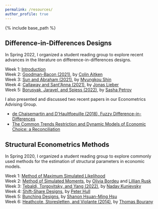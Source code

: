 ```yaml
---
permalink: /resources/
author_profile: true
---
```


{% include base_path %}


## Difference-in-Differences Designs

In Spring 2022, I organized a student reading group to explore recent advances in the literature on difference-in-differences designs.

Week 1: [Introduction](/files/DiDES01_Intro.pdf)<br/>
Week 2: [Goodman-Bacon (2021)](/files/DiDES02_GoodmanBacon.pdf), by [Colin Aitken](https://mathematics.uchicago.edu/people/profile/colin-aitken1/)<br/>
Week 3: [Sun and Abraham (2021)](/files/DiDES03_SunAbraham.pdf), by [Myungkou Shin](https://myungkoushin.com/)<br/>
Week 4: [Callaway and Sant'Anna (2021)](/files/DiDES04_CallawaySantAnna.pdf), by [Jonas Lieber](https://jonaslieber.com/)<br/>
Week 5: [Borusyak, Jaravel, and Spiess (2022)](/files/DiDES05_BorusyakJaravelSpiess.pdf), by [Sasha Petrov](https://economics.uchicago.edu/directory/sasha-petrov)

I also presented and discussed two recent papers in our Econometrics Advising Group. <br/>
* [de Chaisemartin and D'Haultfoeuille (2018), Fuzzy Difference-in-Differences](/files/MetricsAdvising_FuzzyDID.pdf)
* [The Common Trends Restriction and Dynamic Models of Economic Choice: a Reconciliation](/files/MetricsAdvising_CommonTrendsSelection.pdf)


## Structural Econometrics Methods

In Spring 2020, I organized a student reading group to explore commonly used methods for the estimation of structural parameters in economic models.

Week 1: [Method of Maximum Simulated Likelihood](/files/StructuralMetrics01_MaxSimLik.pdf)<br/>
Week 2: [Method of Simulated Moments](/files/StructuralMetrics02_MethSimMoms.pdf), by [Olivia Bordeu](https://www.oliviabordeu.com/) and [Lillian Rusk](https://twitter.com/lillianrusk?lang=en)<br/>
Week 3: [Tebaldi, Torgovitsky, and Yang (2022)](/files/StructuralMetrics03_NonParamDem.pdf), by [Nadav Kunievsky](https://economics.uchicago.edu/directory/nadav-kunievsky) <br/>
Week 4: [Shift-Share Designs](/files/StructuralMetrics04_ShiftShare.pdf), by [Peter Hull](https://sites.google.com/site/aboutpeterhull/home) <br/>
Week 5: [Bunching Designs](/files/StructuralMetrics05_Bunching.pdf), by [Shanon Hsuan-Ming Hsu](https://economics.uchicago.edu/directory/shanon-hsuan-ming-hsu) <br/>
Week 6: [Heathcote, Storesletten, and Violante (2014)](/files/StructuralMetrics06_ConsLabSup.pdf), by [Thomas Bourany](https://thomasbourany.github.io/)<br/>


